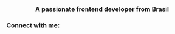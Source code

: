 <h3 align="center">A passionate frontend developer from Brasil</h3>

<h3 align="left">Connect with me:</h3>
<p align="left">
</p>
